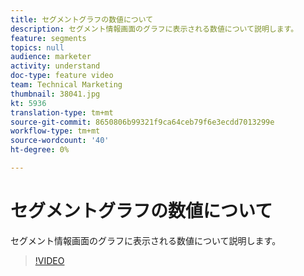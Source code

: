 ```yaml
---
title: セグメントグラフの数値について
description: セグメント情報画面のグラフに表示される数値について説明します。
feature: segments
topics: null
audience: marketer
activity: understand
doc-type: feature video
team: Technical Marketing
thumbnail: 38041.jpg
kt: 5936
translation-type: tm+mt
source-git-commit: 8650806b99321f9ca64ceb79f6e3ecdd7013299e
workflow-type: tm+mt
source-wordcount: '40'
ht-degree: 0%

---
```



# セグメントグラフの数値について

セグメント情報画面のグラフに表示される数値について説明します。

>[!VIDEO](https://video.tv.adobe.com/v/38041/?quality=12&learn=on)
